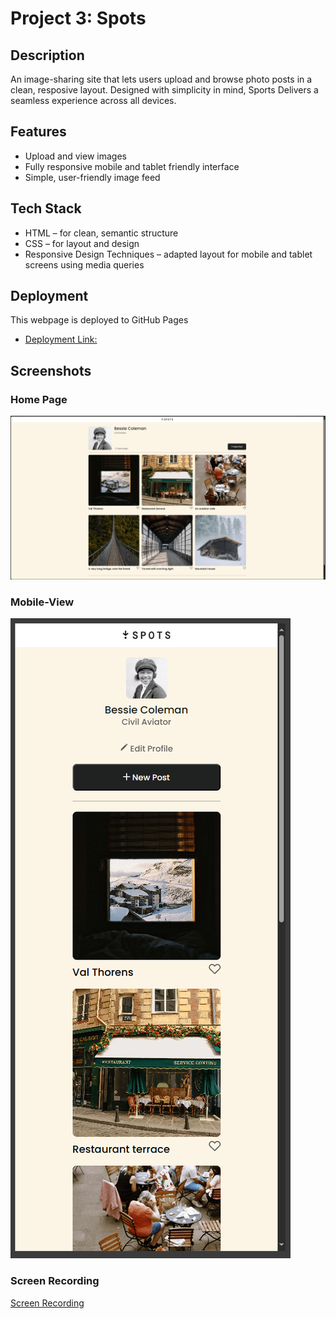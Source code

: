 # Project 3: Spots

## Description

An image-sharing site that lets users upload and browse photo posts in a clean, resposive layout. Designed with simplicity in mind, Sports Delivers a seamless experience across all devices.

## Features

- Upload and view images
- Fully responsive mobile and tablet friendly interface
- Simple, user-friendly image feed

## Tech Stack

- HTML – for clean, semantic structure
- CSS – for layout and design
- Responsive Design Techniques – adapted layout for mobile and tablet screens using media queries

## Deployment

This webpage is deployed to GitHub Pages

- [Deployment Link:](https://ryaninzacruz.github.io/se_project_spots/)

## Screenshots

### Home Page

![Home page](images/screenshots/Spots-screenshot-2.png)

### Mobile-View

![Mobile view](images/screenshots/Spots-screenshot-1.png)

### Screen Recording

[Screen Recording](https://drive.google.com/file/d/1-zU0zm0Fhbrl2_0E4EZLALTTpTz8oyug/view?usp=sharing)
